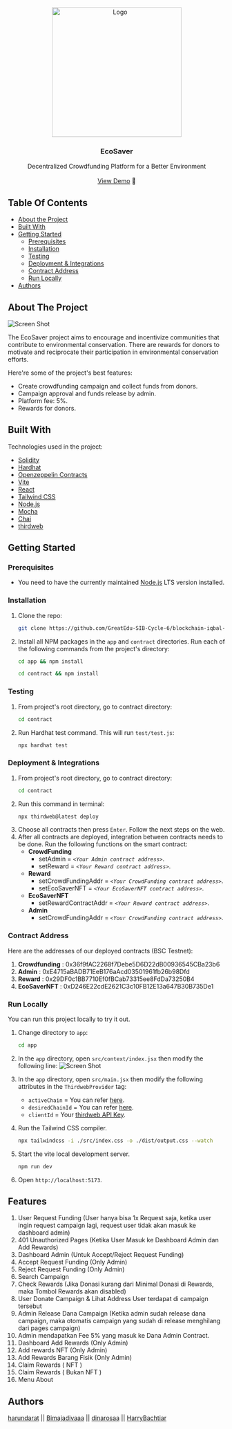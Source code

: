<br/>
<p align="center">
  <a href="https://github.com/GreatEdu-SIB-Cycle-6/blockchain-iqbal-kelompok-4-eco-saver">
    <img src="https://ecosaver.netlify.app/assets/favicon.8fd7cbe1.ico" alt="Logo" width="300" height="300">
  </a>

  <h3 align="center">EcoSaver</h3>

  <p align="center">
    Decentralized Crowdfunding Platform for a Better Environment
    <br/>
    <br/>
    <a href="https://ecosaver.netlify.app" target="_blank">View Demo</a> 🚀
  </p>
</p>



## Table Of Contents

* [About the Project](#about-the-project)
* [Built With](#built-with)
* [Getting Started](#getting-started)
  * [Prerequisites](#prerequisites)
  * [Installation](#installation)
  * [Testing](#testing)
  * [Deployment & Integrations](#deployment--integrations)
  * [Contract Address](#contract-address)
  * [Run Locally](#run-locally)
* [Authors](#authors)

## About The Project

![Screen Shot](https://bafybeicid7weme7e2dbr7tgj2ae6ixv5gbnehxos6mxt2r36kzxhlmy3pu.ipfs.nftstorage.link/)

The EcoSaver project aims to encourage and incentivize communities that contribute to environmental conservation. There are rewards for donors to motivate and reciprocate their participation in environmental conservation efforts.

Here're some of the project's best features:

* Create crowdfunding campaign and collect funds from donors.
* Campaign approval and funds release by admin.
* Platform fee: 5%.
* Rewards for donors.


## Built With

Technologies used in the project:

* [Solidity](https://soliditylang.org/)
* [Hardhat](https://hardhat.org/)
* [Openzeppelin Contracts](https://www.openzeppelin.com/contracts)
* [Vite](https://vitejs.dev/)
* [React](https://react.dev/)
* [Tailwind CSS](https://tailwindcss.com/)
* [Node.js](https://nodejs.org/en)
* [Mocha](https://mochajs.org/)
* [Chai](https://www.chaijs.com/)
* [thirdweb](https://thirdweb.com/)

## Getting Started

### Prerequisites

* You need to have the currently maintained [Node.js](https://nodejs.org/en) LTS version installed.  

### Installation

1. Clone the repo:
   
    ```sh
    git clone https://github.com/GreatEdu-SIB-Cycle-6/blockchain-iqbal-kelompok-4-eco-saver.git
    ```
2. Install all NPM packages in the `app` and `contract` directories. Run each of the following commands from the project's directory:
   
    ```sh
    cd app && npm install
    ```
    ```sh
    cd contract && npm install
    ```

### Testing

1. From project's root directory, go to contract directory:  
    ``` sh
    cd contract
    ```  
2. Run Hardhat test command. This will run `test/test.js`:  
    ``` sh
    npx hardhat test
    ```

### Deployment & Integrations
1. From project's root directory, go to contract directory:  
    ``` sh
    cd contract
    ```
2. Run this command in terminal:  
    ``` sh
    npx thirdweb@latest deploy
    ```
3. Choose all contracts then press `Enter`. Follow the next steps on the web.
4. After all contracts are deployed, integration between contracts needs to be done. Run the following functions on the smart contract:
   * **CrowdFunding**
       * setAdmin = _`<Your Admin contract address>`_.  
       * setReward = _`<Your Reward contract address>`_.
   * **Reward**
       * setCrowdFundingAddr = _`<Your CrowdFunding contract address>`_.
       * setEcoSaverNFT = _`<Your EcoSaverNFT contract address>`_.
   * **EcoSaverNFT**
       * setRewardContractAddr = _`<Your Reward contract address>`_.
   * **Admin**
       * setCrowdFundingAddr = _`<Your CrowdFunding contract address>`_.

### Contract Address  
Here are the addresses of our deployed contracts (BSC Testnet):  
1. **Crowdfunding** : 0x36f9fAC2268f7Debe5D6D22dB00936545CBa23b6
2. **Admin** : 0xE4715aBADB71EeB176aAcd03501961fb26b98Dfd
3. **Reward** : 0x29DF0c1BB7710Ef0fBCab73315ee8FdDa73250B4
4. **EcoSaverNFT** : 0xD246E22cdE2621C3c10FB12E13a647B30B735De1

### Run Locally
You can run this project locally to try it out.
1. Change directory to `app`:
   ```sh
   cd app
   ```
2. In the `app` directory, open `src/context/index.jsx` then modify the following line:
   ![Screen Shot](https://bafkreic63n7bcqcxsac6nbukh2cauixqgsd55y52ub2k3ugiksf5c6phji.ipfs.nftstorage.link/)
3. In the `app` directory, open `src/main.jsx` then modify the following attributes in the `ThirdwebProvider` tag:
   * `activeChain` = You can refer [here](https://portal.thirdweb.com/react/react.thirdwebsdkprovider#default-chains).
   * `desiredChainId` = You can refer [here](https://portal.thirdweb.com/typescript/sdk.chain_id#return-value).
   * `clientId` = Your [thirdweb API Key](https://thirdweb.com/dashboard/settings/api-keys).

4. Run the Tailwind CSS compiler.
   ```sh
   npx tailwindcss -i ./src/index.css -o ./dist/output.css --watch
   ```
5. Start the vite local development server.
   ```sh
   npm run dev
   ```
6. Open `http://localhost:5173`.

## Features
1. User Request Funding (User hanya bisa 1x Request saja, ketika user ingin request campaign lagi, request user tidak akan masuk ke dashboard admin)
2. 401 Unauthorized Pages (Ketika User Masuk ke Dashboard Admin dan Add Rewards)
3. Dashboard Admin (Untuk Accept/Reject Request Funding)
4. Accept Request Funding (Only Admin)
5. Reject Request Funding (Only Admin)
6. Search Campaign
7. Check Rewards (Jika Donasi kurang dari Minimal Donasi di Rewards, maka Tombol Rewards akan disabled)
8. User Donate Campaign & Lihat Address User terdapat di campaign tersebut
9. Admin Release Dana Campaign (Ketika admin sudah release dana campaign, maka otomatis campaign yang sudah di release menghilang dari pages campaign)
10. Admin mendapatkan Fee 5% yang masuk ke Dana Admin Contract.
11. Dashboard Add Rewards (Only Admin)
12. Add rewards NFT (Only Admin)
13. Add Rewards Barang Fisik (Only Admin)
14. Claim Rewards ( NFT )
15. Claim Rewards ( Bukan NFT )
16. Menu About


## Authors
[harundarat](https://github.com/harundarat/) || [Bimajadivaaa](https://github.com/Bimajadivaaa) || [dinarosaa](https://github.com/dinarosaa) || [HarryBachtiar](https://github.com/HarryBachtiar)
